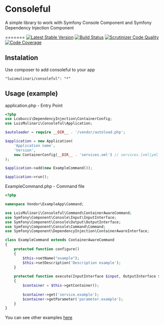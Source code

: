 # Consoleful

A simple library to work with Symfony Console Component and Symfony Dependency Injection Component

=======
[![Latest Stable Version](https://poser.pugx.org/luismulinari/consoleful/v/stable.svg)](https://packagist.org/packages/luismulinari/consoleful)
[![Build Status](https://travis-ci.org/luismulinari/consoleful.svg?branch=master)](https://travis-ci.org/luismulinari/consoleful)
[![Scrutinizer Code Quality](https://scrutinizer-ci.com/g/luismulinari/consoleful/badges/quality-score.png?b=master)](https://scrutinizer-ci.com/g/luismulinari/consoleful/?branch=master)
[![Code Coverage](https://scrutinizer-ci.com/g/luismulinari/consoleful/badges/coverage.png?b=master)](https://scrutinizer-ci.com/g/luismulinari/consoleful/?branch=master)

## Instalation

Use composer to add consoleful to your app

```"luismulinari/consoleful": "*"```

## Usage (example)
application.php - Entry Point
```php
<?php
use Lcobucci\DependencyInjection\ContainerConfig;
use LuisMulinari\Consoleful\Application;

$autoloader = require __DIR__ . '/vendor/autoload.php';

$application = new Application(
    'Application name',
    'Version',
    new ContainerConfig(__DIR__ . 'services.xml') // services.[xml|yml|php]
);

$application->add(new ExampleCommand());

$application->run();
```

ExampleCommand.php - Command file
```php
<?php

namespace Vendor\ExampleApp\Command;

use LuisMulinari\Consoleful\Command\ContainerAwareCommand;
use Symfony\Component\Console\Input\InputInterface;
use Symfony\Component\Console\Output\OutputInterface;
use Symfony\Component\Console\Command\Command;
use Symfony\Component\DependencyInjection\ContainerAwareInterface;

class ExampleCommand extends ContainerAwareCommand
{
    protected function configure()
    {
        $this->setName("example");
        $this->setDescription('Description example');
    }
    
    protected function execute(InputInterface $input, OutputInterface $output)
    {
        $container = $this->getContainer();
        
        $container->get('service.example');
        $container->getParameter('parameter.example');
    }
}
```
You can see other examples [here](https://github.com/luismulinari/consoleful/tree/master/example)
